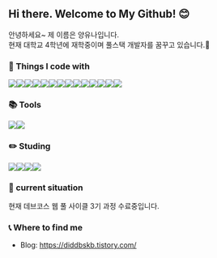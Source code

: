 ## Hi there. Welcome to My Github! 😊

<p>안녕하세요~ 제 이름은 양유나입니다.
  <br/> 
  현재 대학교 4학년에 재학중이며 풀스택 개발자를 꿈꾸고 있습니다.🌱
</p>

### 🐣 Things I code with 
<div style="display: flex; flex-direction: row;">
<img src="https://img.shields.io/badge/react-20232a.svg?style=for-the-badge&logo=react&logoColor=61DAFB"/>
<img src="https://img.shields.io/badge/javascript-%23323330.svg?style=for-the-badge&logo=javascript&logoColor=%23F7DF1E"/>
<img src="https://img.shields.io/badge/html5-E34F26.svg?style=for-the-badge&logo=html5&logoColor=white" />
<img src="https://img.shields.io/badge/php-%23777BB4.svg?style=for-the-badge&logo=php&logoColor=white"/>
<img src="https://img.shields.io/badge/tailwindcss-%2338B2AC.svg?style=for-the-badge&logo=tailwind-css&logoColor=white"/>
<img src="https://img.shields.io/badge/typescript-%23007ACC.svg?style=for-the-badge&logo=typescript&logoColor=white"/>
<img src="https://img.shields.io/badge/NPM-%23CB3837.svg?style=for-the-badge&logo=npm&logoColor=white"/>
<img src="https://img.shields.io/badge/yarn-%232C8EBB.svg?style=for-the-badge&logo=yarn&logoColor=white"/>
<img src="https://img.shields.io/badge/git-%23F05033.svg?style=for-the-badge&logo=git&logoColor=white"/>
<img src="https://img.shields.io/badge/express.js-%23404d59.svg?style=for-the-badge&logo=express&logoColor=%2361DAFB"/>
<img src="https://img.shields.io/badge/Supabase-3ECF8E?style=for-the-badge&logo=supabase&logoColor=white"/>
<img src="https://img.shields.io/badge/MongoDB-%234ea94b.svg?style=for-the-badge&logo=mongodb&logoColor=white"/>
<img src="https://img.shields.io/badge/mysql-4479A1.svg?style=for-the-badge&logo=mysql&logoColor=white"/>
<img src="https://img.shields.io/badge/Next-black?style=for-the-badge&logo=next.js&logoColor=white"/>
</div>


### 📚 Tools 
<div style="display: flex; flex-direction: row;">
<img src= "https://img.shields.io/badge/Visual%20Studio%20Code-0078d7.svg?style=for-the-badge&logo=visual-studio-code&logoColor=white"/>
<img src="https://img.shields.io/badge/Notion-%23000000.svg?style=for-the-badge&logo=notion&logoColor=white"/>
</div>


### ✏️ Studing
<div style="display: flex; flex-direction: row;">
<img src="https://img.shields.io/badge/react-20232a.svg?style=for-the-badge&logo=react&logoColor=61DAFB"/>
<img src="https://img.shields.io/badge/javascript-%23323330.svg?style=for-the-badge&logo=javascript&logoColor=%23F7DF1E"/>
<img src="https://img.shields.io/badge/html5-E34F26.svg?style=for-the-badge&logo=html5&logoColor=white" />
<img src="https://img.shields.io/badge/tailwindcss-%2338B2AC.svg?style=for-the-badge&logo=tailwind-css&logoColor=white"/>
</div>


### 📍 current situation
<p> 현재 데브코스 웹 풀 사이클 3기 과정 수료중입니다.</p>


### 📞 Where to find me
- Blog: https://diddbskb.tistory.com/

<!--
**una3325/una3325** is a ✨ _special_ ✨ repository because its `README.md` (this file) appears on your GitHub profile.

Here are some ideas to get you started:

- 🔭 I’m currently working on ...
- 🌱 I’m currently learning ...
- 👯 I’m looking to collaborate on ...
- 🤔 I’m looking for help with ...
- 💬 Ask me about ...
- 📫 How to reach me: ...
- 😄 Pronouns: ...
- ⚡ Fun fact: ...
-->
